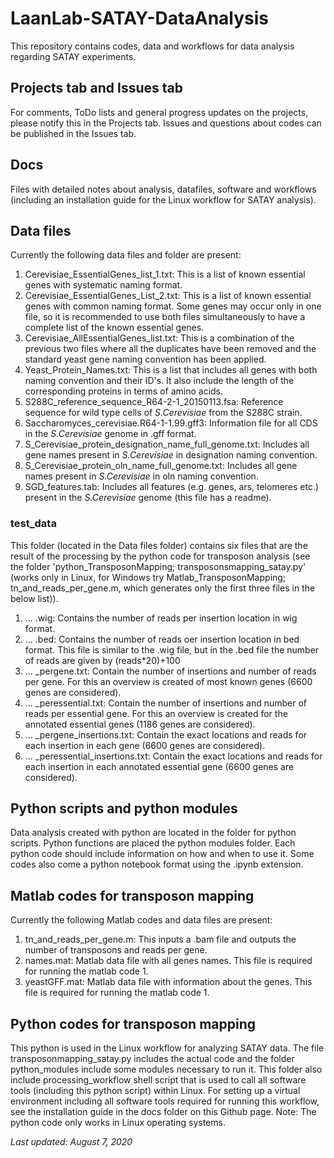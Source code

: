 # LaanLab-SATAY-DataAnalysis

This repository contains codes, data and workflows for data analysis regarding SATAY experiments.

## Projects tab and Issues tab

For comments, ToDo lists and general progress updates on the projects, please notify this in the Projects tab.
Issues and questions about codes can be published in the Issues tab.

## Docs

Files with detailed notes about analysis, datafiles, software and workflows (including an installation guide for the Linux workflow for SATAY analysis).

## Data files

Currently the following data files and folder are present:

1. Cerevisiae_EssentialGenes_list_1.txt: This is a list of known essential genes with systematic naming format.
2. Cerevisiae_EssentialGenes_List_2.txt: This is a list of known essential genes with common naming format. Some genes may occur only in one file, so it is recommended to use both files simultaneously to have a complete list of the known essential genes.
3. Cerevisiae_AllEssentialGenes_list.txt: This is a combination of the previous two files where all the duplicates have been removed and the standard yeast gene naming convention has been applied.
4. Yeast_Protein_Names.txt: This is a list that includes all genes with both naming convention and their ID's. It also include the length of the corresponding proteins in terms of amino acids.
5. S288C_reference_sequence_R64-2-1_20150113.fsa: Reference sequence for wild type cells of *S.Cerevisiae* from the S288C strain.
6. Saccharomyces_cerevisiae.R64-1-1.99.gff3: Information file for all CDS in the *S.Cerevisiae* genome in .gff format.
7. S_Cerevisiae_protein_designation_name_full_genome.txt: Includes all gene names present in *S.Cerevisiae* in designation naming convention.
8. S_Cerevisiae_protein_oln_name_full_genome.txt: Includes all gene names present in *S.Cerevisiae* in oln naming convention.
9. SGD_features.tab: Includes all features (e.g. genes, ars, telomeres etc.) present in the *S.Cerevisiae* genome (this file has a readme).

### test_data

This folder (located in the Data files folder) contains six files that are the result of the processing by the python code for transposon analysis (see the folder 'python_TransposonMapping; transposonsmapping_satay.py' (works only in Linux, for Windows try Matlab_TransposonMapping; tn_and_reads_per_gene.m, which generates only the first three files in the below list)).

1. ... .wig: Contains the number of reads per insertion location in wig format.
2. ... .bed: Contains the number of reads oer insertion location in bed format. This file is similar to the .wig file, but in the .bed file the number of reads are given by (reads*20)+100
3. ... _pergene.txt: Contain the number of insertions and number of reads per gene. For this an overview is created of most known genes (6600 genes are considered).
4. ... _peressential.txt: Contain the number of insertions and number of reads per essential gene. For this an overview is created for the annotated essential genes (1186 genes are considered).
5. ... _pergene_insertions.txt: Contain the exact locations and reads for each insertion in each gene (6600 genes are considered).
6. ... _peressential_insertions.txt: Contain the exact locations and reads for each insertion in each annotated essential gene (6600 genes are considered).

## Python scripts and python modules

Data analysis created with python are located in the folder for python scripts.
Python functions are placed the python modules folder.
Each python code should include information on how and when to use it.
Some codes also come a python notebook format using the .ipynb extension.

## Matlab codes for transposon mapping

Currently the following Matlab codes and data files are present:

1. tn_and_reads_per_gene.m: This inputs a .bam file and outputs the number of transposons and reads per gene.
2. names.mat: Matlab data file with all genes names. This file is required for running the matlab code 1.
3. yeastGFF.mat: Matlab data file with information about the genes. This file is required for running the matlab code 1.

## Python codes for transposon mapping

This python is used in the Linux workflow for analyzing SATAY data.
The file transposonmapping_satay.py includes the actual code and the folder python_modules include some modules necessary to run it.
This folder also include processing_workflow shell script that is used to call all software tools (including this python script) within Linux.
For setting up a virtual environment including all software tools required for running this workflow, see the installation guide in the docs folder on this Github page.
Note: The python code only works in Linux operating systems.

*Last updated: August 7, 2020*
